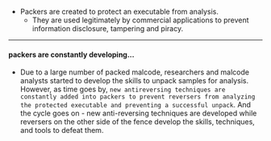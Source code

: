 - Packers are created to protect an executable from analysis.
	- They are used legitimately by commercial applications to prevent information disclosure, tampering and piracy.

---

#### packers are constantly developing...
- Due to a large number of packed malcode, researchers and malcode analysts started to develop the skills to unpack samples for analysis. However, as time goes by, `new antireversing techniques are constantly added into packers to prevent reversers from analyzing the protected executable and preventing a successful unpack`. And the cycle goes on - new anti-reversing techniques are developed while reversers on the other side of the fence develop the skills, techniques, and tools to defeat them.